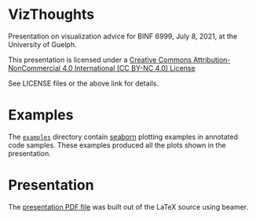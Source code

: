 # VizThoughts

Presentation on visualization advice for BINF 6999, July 8, 2021, at the University of Guelph.

This presentation is licensed under a
[Creative Commons Attribution-NonCommercial 4.0 International (CC BY-NC 4.0) License](https://creativecommons.org/licenses/by-nc/4.0/)

See LICENSE files or the above link for details.

# Examples

The [`examples`](./examples) directory contain [seaborn](https://seaborn.pydata.org/) plotting examples in annotated code samples.  These examples produced all the plots shown in the presentation.

# Presentation

The [presentation PDF file](./BINF6999-Visualization-handout.pdf) was built out of the LaTeX source using beamer.
